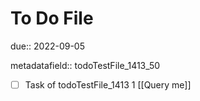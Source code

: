 # To Do File

due:: 2022-09-05

metadatafield:: todoTestFile_1413_50

- [ ] Task of todoTestFile_1413 1 [[Query me]]
